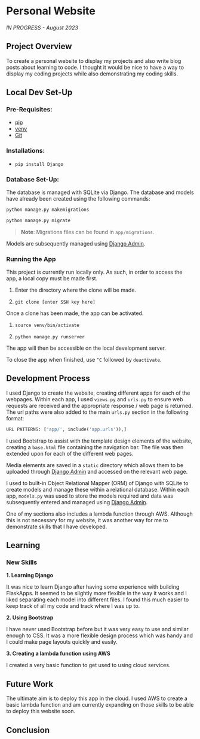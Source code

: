 # Personal Website

*IN PROGRESS - August 2023*

## Project Overview
To create a personal website to display my projects and also 
write blog posts about learning to code. I thought it would be nice 
to have a way to display my coding projects while also demonstrating 
my coding skills.

## Local Dev Set-Up
### Pre-Requisites:
+ [pip](https://pypi.org/project/pip/)
+ [venv](https://docs.python.org/3/library/venv.html)
+ [Git](https://git-scm.com/)

### Installations:
+ ```pip install Django```

### Database Set-Up:
The database is managed with SQLite via Django. The database and models have already 
been created using the following commands:
```python
python manage.py makemigrations
```
```python
python manage.py migrate
```

> __Note__: Migrations files can be found in `app/migrations`.

Models are subsequently managed using [Django Admin](https://docs.djangoproject.com/en/4.2/ref/contrib/admin/).

### Running the App
This project is currently run locally only. As such, in order to access the 
app, a local copy must be made first.

1. Enter the directory where the clone will be made.


2. ```git clone [enter SSH key here]```

Once a clone has been made, the app can be activated.

1. ```source venv/bin/activate```


2. ```python manage.py runserver```


The app will then be accessible on the local development server.

To close the app when finished, use ```^C``` followed by ```deactivate```.


## Development Process
I used Django to create the website, creating different apps for 
each of the webpages. Within each app, I used `views.py` and `urls.py`
to ensure web requests are received and the appropriate response / 
web page is returned. The url paths were also added to the
main `urls.py` section in the following format:
```python
URL PATTERNS: ['app/', include('app.urls')),]
```

I used Bootstrap to assist with the template design elements of the website, 
creating a `base.html` file containing the navigation bar. The file 
was then extended upon for each of the different web pages.

Media elements are saved in a `static` directory which allows them 
to be uploaded through [Django Admin](https://docs.djangoproject.com/en/4.2/ref/contrib/admin/)
and accessed on the relevant web page.

I used to built-in Object Relational Mapper (ORM) of Django with SQLite
to create models and manage these within a relational database. Within 
each app, `models.py` was used to store the models required and data was 
subsequently entered and managed using [Django Admin](https://docs.djangoproject.com/en/4.2/ref/contrib/admin/).

One of my sections also includes a lambda function through AWS.
Although this is not necessary for my website, it was another 
way for me to demonstrate skills that I have developed.

## Learning
### New Skills

**1. Learning Django**

It was nice to learn Django after having some experience with 
building FlaskApps. It seemed to be slightly more flexible in 
the way it works and I liked separating each model into 
different files. I found this much easier to keep track of all 
my code and track where I was up to.

**2. Using Bootstrap**

I have never used Bootstrap before but it was very easy to 
use and similar enough to CSS. It was a more flexible design 
process which was handy and I could make page layouts quickly 
and easily.

**3. Creating a lambda function using AWS**

I created a very basic function to get used to using 
cloud services.

## Future Work
The ultimate aim is to deploy this app in the cloud. I used 
AWS to create a basic lambda function and am currently expanding 
on those skills to be able to deploy this website soon.

## Conclusion
